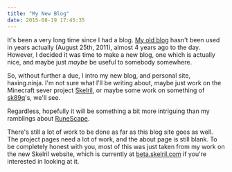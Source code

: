 ```yaml
---
title: "My New Blog"
date: 2015-08-19 17:45:35
---
```

It's been a very long time since I had a blog. [My old blog](https://xllog.wordpress.com/) hasn't been used in years actually (August 25th, 2011), almost 4 years ago to the day. However, I decided it was time to make a new blog, one which is actually nice, and maybe just *maybe* be useful to somebody somewhere.

So, without further a due, I intro my new blog, and personal site, haxing.ninja. I'm not sure what I'll be writing about, maybe just work on the Minecraft sever project [Skelril](/projects/skelril/), or maybe some work on something of [sk89q](http://sk89q.com)'s, we'll see.

Regardless, hopefully it will be something a bit more intriguing than my ramblings about [RuneScape](http://runescape.com).

There's still a lot of work to be done as far as this blog site goes as well. The project pages need a lot of work, and the about page is still blank. To be completely honest with you, most of this was just taken from my work on the new Skelril website, which is currently at [beta.skelril.com](http://beta.skelril.com) if you're interested in looking at it.
